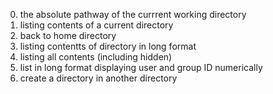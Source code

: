 0. the absolute pathway of the currrent working directory
1. listing contents of a current  directory
2. back to home directory
3. listing contentts of directory in long format
4. listing all contents (including hidden)
5. list in long format displaying user and group ID numerically
6. create a directory in another directory
